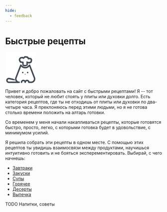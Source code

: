 ```yaml
---
hide:
  - feedback
---
```

# Быстрые рецепты

![](images/cat-main.png) 

Привет и добро пожаловать на сайт с быстрыми рецептами! Я -- тот человек, который не любит стоять у плиты или духовки долго. Есть категория рецептов, где ты не отходишь от плиты или духовки по два-четыре часа. Я преклоняюсь перед этими людьми, но я не готова столько времени положить на алтарь готовки.

Со временем у меня начали накапливаться рецепты, которые готовятся быстро, просто, легко, с которыми готовка будет в удовольствие, с минимумом усилий.

Я решила собрать эти рецепты в одном месте. С помощью этих рецептов ты увидишь взаимосвязи между продуктами, научишься интуитивно готовить и не бояться эксперементировать. Выбирай, с чего начнешь:
 
- [Завтраки](breakfast/index.md)
- [Закуски](snacks/index.md)
- [Супы](soups/index.md)
- [Горячее](main-course/index.md)
- [Десерты](dessert/index.md)
- [Выпечка](pastry/index.md)

TODO Напитки, советы